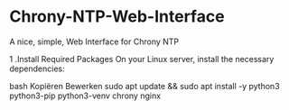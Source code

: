 # Chrony-NTP-Web-Interface
A nice, simple, Web Interface for Chrony NTP


1 .Install Required Packages
On your Linux server, install the necessary dependencies:

bash
Kopiëren
Bewerken
sudo apt update && sudo apt install -y python3 python3-pip python3-venv chrony nginx
